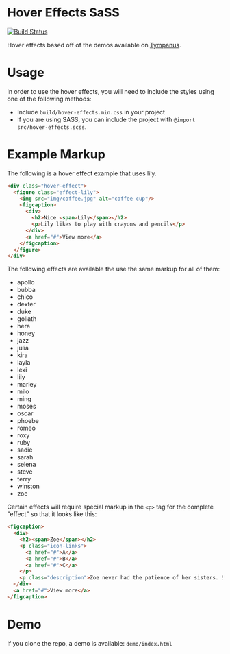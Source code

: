 Hover Effects SaSS
==================

[![Build Status](https://travis-ci.org/idmontie/hover-effects.svg)](https://travis-ci.org/idmontie/hover-effects)

Hover effects based off of the demos available on [Tympanus](http://tympanus.net/Development/HoverEffectIdeas/).

# Usage

In order to use the hover effects, you will need to include the styles using one of the following methods:

* Include `build/hover-effects.min.css` in your project
* If you are using SASS, you can include the project with `@import src/hover-effects.scss`.

# Example Markup

The following is a hover effect example that uses lily.

```html
<div class="hover-effect">
  <figure class="effect-lily">
    <img src="img/coffee.jpg" alt="coffee cup"/>
    <figcaption>
      <div>
        <h2>Nice <span>Lily</span></h2>
        <p>Lily likes to play with crayons and pencils</p>
      </div>
      <a href="#">View more</a>
    </figcaption>
  </figure>
</div>
```

The following effects are available the use the same markup for all of them:

* apollo
* bubba
* chico
* dexter
* duke
* goliath
* hera
* honey
* jazz
* julia
* kira
* layla
* lexi
* lily
* marley
* milo
* ming
* moses
* oscar
* phoebe
* romeo
* roxy
* ruby
* sadie
* sarah
* selena
* steve
* terry
* winston
* zoe

Certain effects will require special markup in the `<p>` tag for the complete "effect" so that it looks like this:

```html
<figcaption>
  <div>
    <h2><span>Zoe</span></h2>
    <p class="icon-links">
      <a href="#">A</a>
      <a href="#">B</a>
      <a href="#">C</a>
    </p>
    <p class="description">Zoe never had the patience of her sisters. She deliberately punched the bear in his face.</p>
  </div>
  <a href="#">View more</a>
</figcaption>
```

# Demo

If you clone the repo, a demo is available: `demo/index.html`